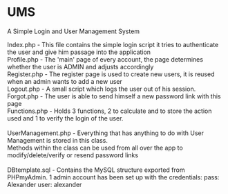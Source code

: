 UMS
===

A Simple Login and User Management System

Index.php - This file contains the simple login script it tries to authenticate the user and give him passage into the application<br />
Profile.php - The 'main' page of every account, the page determines whether the user is ADMIN and adjusts accordingly<br />
Register.php - The register page is used to create new users, it is reused when an admin wants to add a new user<br />
Logout.php - A small script which logs the user out of his session.<br />
Forgot.php - The user is able to send himself a new password link with this page<br />
Functions.php - Holds 3 functions, 2 to calculate and to store the action used and 1 to verify the login of the user.<br />
<br />
UserManagement.php - Everything that has anything to do with User Management is stored in this class. <br />
Methods within the class can be used from all over the app to modify/delete/verify or resend password links<br />
<br />
DBtemplate.sql - Contains the MySQL structure exported from PHPmyAdmin. 1 admin account has been set up with the credentials:
pass: Alexander user: alexander
